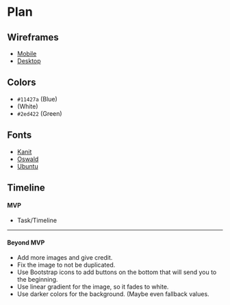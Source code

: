 # Plan

## Wireframes
* [Mobile](https://wireframe.cc/gsq6jo)
* [Desktop](https://wireframe.cc/gi0l5z)

## Colors
* `#11427a` (Blue)
* (White)
* `#2ed422` (Green)

## Fonts
* [Kanit](https://fonts.google.com/specimen/Kanit)
* [Oswald](https://fonts.google.com/specimen/Oswald)
* [Ubuntu](https://fonts.google.com/specimen/Ubuntu)

## Timeline

#### MVP

* Task/Timeline

---

#### Beyond MVP

* Add more images and give credit.
* Fix the image to not be duplicated.
* Use Bootstrap icons to add buttons on the bottom that will send you to the beginning.
* Use linear gradient for the image, so it fades to white.
* Use darker colors for the background. (Maybe even fallback values.

